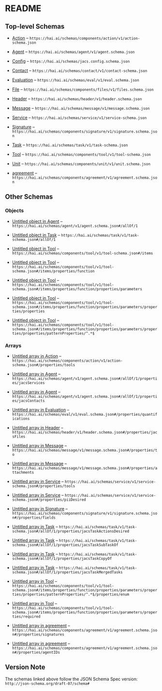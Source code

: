 # README

## Top-level Schemas

* [Action](./action.md "General actions definitions which can comprise a service") – `https://hai.ai/schemas/components/action/v1/action-schema.json`

* [Agent](./agent.md "General schema for human, hybrid, and AI agents") – `https://hai.ai/schemas/agent/v1/agent.schema.json`

* [Config](./jacs.md "Jacs Configuration File") – `https://hai.ai/schemas/jacs.config.schema.json`

* [Contact](./contact.md "How to contact over human channels") – `https://hai.ai/schemas/contact/v1/contact-schema.json`

* [Evaluation](./eval.md "A signed, immutable message evaluation an agent's performance on a task") – `https://hai.ai/schemas/eval/v1/eval.schema.json`

* [File](./files.md "General data about unstructured content not in JACS") – `https://hai.ai/schemas/components/files/v1/files.schema.json`

* [Header](./header.md "The basis for a JACS document") – `https://hai.ai/schemas/header/v1/header.schema.json`

* [Message](./message.md "A signed, immutable message about a task") – `https://hai.ai/schemas/message/v1/message.schema.json`

* [Service](./service.md "Services that an Agent claims to provide") – `https://hai.ai/schemas/service/v1/service-schema.json`

* [Signature](./signature.md "Cryptographic signature to be embedded in other documents") – `https://hai.ai/schemas/components/signature/v1/signature.schema.json`

* [Task](./task.md "General schema for stateful resources") – `https://hai.ai/schemas/task/v1/task-schema.json`

* [Tool](./tool.md "OpenAI function calling definitions https://platform") – `https://hai.ai/schemas/components/tool/v1/tool-schema.json`

* [Unit](./unit.md "Labels and quantitative values") – `https://hai.ai/schemas/components/unit/v1/unit.schema.json`

* [agreement](./agreement.md "A set of required signatures signifying an agreement") – `https://hai.ai/schemas/components/agreement/v1/agreement.schema.json`

## Other Schemas

### Objects

* [Untitled object in Agent](./agent-allof-1.md) – `https://hai.ai/schemas/agent/v1/agent.schema.json#/allOf/1`

* [Untitled object in Task](./task-allof-1.md) – `https://hai.ai/schemas/task/v1/task-schema.json#/allOf/1`

* [Untitled object in Tool](./tool-items.md) – `https://hai.ai/schemas/components/tool/v1/tool-schema.json#/items`

* [Untitled object in Tool](./tool-items-properties-function.md) – `https://hai.ai/schemas/components/tool/v1/tool-schema.json#/items/properties/function`

* [Untitled object in Tool](./tool-items-properties-function-properties-parameters.md) – `https://hai.ai/schemas/components/tool/v1/tool-schema.json#/items/properties/function/properties/parameters`

* [Untitled object in Tool](./tool-items-properties-function-properties-parameters-properties-properties.md) – `https://hai.ai/schemas/components/tool/v1/tool-schema.json#/items/properties/function/properties/parameters/properties/properties`

* [Untitled object in Tool](./tool-items-properties-function-properties-parameters-properties-properties-patternproperties-.md) – `https://hai.ai/schemas/components/tool/v1/tool-schema.json#/items/properties/function/properties/parameters/properties/properties/patternProperties/^.*$`

### Arrays

* [Untitled array in Action](./action-properties-tools.md "tools that can be utilized") – `https://hai.ai/schemas/components/action/v1/action-schema.json#/properties/tools`

* [Untitled array in Agent](./agent-allof-1-properties-jacsservices.md "Services the agent can perform") – `https://hai.ai/schemas/agent/v1/agent.schema.json#/allOf/1/properties/jacsServices`

* [Untitled array in Agent](./agent-allof-1-properties-jacscontacts.md "Contact information for the agent") – `https://hai.ai/schemas/agent/v1/agent.schema.json#/allOf/1/properties/jacsContacts`

* [Untitled array in Evaluation](./eval-properties-quantifications.md "list of evaluation units, informatio labels") – `https://hai.ai/schemas/eval/v1/eval.schema.json#/properties/quantifications`

* [Untitled array in Header](./header-properties-jacsfiles.md "A set of files included with the jacs document") – `https://hai.ai/schemas/header/v1/header.schema.json#/properties/jacsFiles`

* [Untitled array in Message](./message-properties-to.md "list of addressees, optional") – `https://hai.ai/schemas/message/v1/message.schema.json#/properties/to`

* [Untitled array in Message](./message-properties-attachments.md "list of files") – `https://hai.ai/schemas/message/v1/message.schema.json#/properties/attachments`

* [Untitled array in Service](./service-properties-tools.md "URLs and function definitions of of tools that can be called") – `https://hai.ai/schemas/service/v1/service-schema.json#/properties/tools`

* [Untitled array in Service](./service-properties-piidesired.md "Sensitive data desired") – `https://hai.ai/schemas/service/v1/service-schema.json#/properties/piiDesired`

* [Untitled array in Signature](./signature-properties-fields.md "fields fields from document which were used to generate signature") – `https://hai.ai/schemas/components/signature/v1/signature.schema.json#/properties/fields`

* [Untitled array in Task](./task-allof-1-properties-jacstaskactionsdesired.md "list of actions desired, should be a subset of actions in the resources and agents when complete") – `https://hai.ai/schemas/task/v1/task-schema.json#/allOf/1/properties/jacsTaskActionsDesired`

* [Untitled array in Task](./task-allof-1-properties-jacstasksubtaskof.md "list of task ids this may be a subtask of") – `https://hai.ai/schemas/task/v1/task-schema.json#/allOf/1/properties/jacsTaskSubTaskOf`

* [Untitled array in Task](./task-allof-1-properties-jacstaskcopyof.md "list of task ids this may be a copy of") – `https://hai.ai/schemas/task/v1/task-schema.json#/allOf/1/properties/jacsTaskCopyOf`

* [Untitled array in Task](./task-allof-1-properties-jacstaskmergedtasks.md "list of task ids that have been folded into this task") – `https://hai.ai/schemas/task/v1/task-schema.json#/allOf/1/properties/jacsTaskMergedTasks`

* [Untitled array in Tool](./tool-items-properties-function-properties-parameters-properties-properties-patternproperties--properties-enum.md) – `https://hai.ai/schemas/components/tool/v1/tool-schema.json#/items/properties/function/properties/parameters/properties/properties/patternProperties/^.*$/properties/enum`

* [Untitled array in Tool](./tool-items-properties-function-properties-parameters-properties-required.md) – `https://hai.ai/schemas/components/tool/v1/tool-schema.json#/items/properties/function/properties/parameters/properties/required`

* [Untitled array in agreement](./agreement-properties-signatures.md "Signatures of agents") – `https://hai.ai/schemas/components/agreement/v1/agreement.schema.json#/properties/signatures`

* [Untitled array in agreement](./agreement-properties-agentids.md "The agents which are required in order to sign the document") – `https://hai.ai/schemas/components/agreement/v1/agreement.schema.json#/properties/agentIDs`

## Version Note

The schemas linked above follow the JSON Schema Spec version: `http://json-schema.org/draft-07/schema#`
